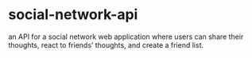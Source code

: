 # social-network-api
an API for a social network web application where users can share their thoughts, react to friends’ thoughts, and create a friend list.
